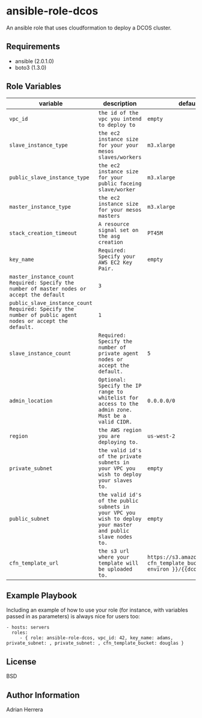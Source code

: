ansible-role-dcos
=========

An ansible role that uses cloudformation to deploy a DCOS cluster.

Requirements
------------
* ansible (2.0.1.0)
* boto3 (1.3.0)


Role Variables
--------------

| variable | description | default
|----------|-------------|---------
| `vpc_id` | `the id of the vpc you intend to deploy to` | `empty` |
| `slave_instance_type` | `the ec2 instance size for your your mesos slaves/workers` | `m3.xlarge` |
| `public_slave_instance_type` | `the ec2 instance size for your public faceing slave/worker` | `m3.xlarge` |
| `master_instance_type` | `the ec2 instance size for your mesos masters` | `m3.xlarge` |
| `stack_creation_timeout` | `A resource signal set on the asg creation` | `PT45M`
| `key_name` | `Required: Specify your AWS EC2 Key Pair.` | `empty`
| `master_instance_count` `Required: Specify the number of master nodes or accept the default` | `3` |
| `public_slave_instance_count` `Required: Specify the number of public agent nodes or accept the default.` | `1` |
| `slave_instance_count` | `Required: Specify the number of private agent nodes or accept the default.` | `5` |
| `admin_location` | `Optional: Specify the IP range to whitelist for access to the admin zone. Must be a valid CIDR.` | `0.0.0.0/0` |
| `region` | `the AWS region you are deploying to.` | `us-west-2` |
| `private_subnet` | `the valid id's of the private subnets in your VPC you wish to deploy your slaves to.` | `empty` |
| `public_subnet` | `the valid id's of the public subnets in your VPC you wish to deploy your master and public slave nodes to.` | `empty` |
| `cfn_template_url` | `the s3 url where your template will be uploaded to.` | `https://s3.amazonaws.com/{{ cfn_template_bucket }}/{{ environ }}/{{dcos_tpl}}` |


Example Playbook
----------------

Including an example of how to use your role (for instance, with variables passed in as parameters) is always nice for users too:

    - hosts: servers
      roles:
         - { role: ansible-role-dcos, vpc_id: 42, key_name: adams, private_subnet: , private_subnet: , cfn_template_bucket: douglas }

License
-------

BSD

Author Information
------------------

Adrian Herrera

